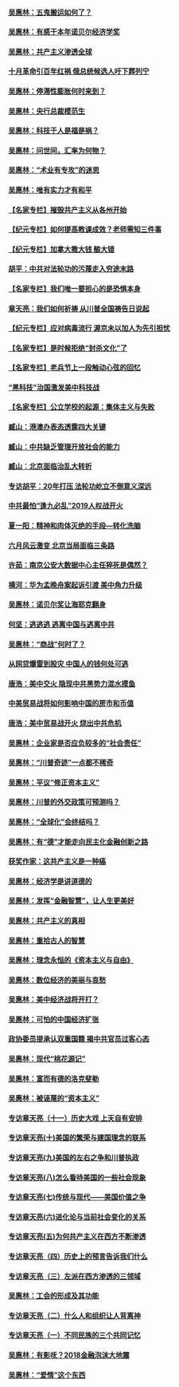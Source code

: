 #### [吴惠林：五鬼搬运如何了？](../pages/nsc423/n9925338.md?t=03130306)
#### [吴惠林：有感于本年诺贝尔经济学奖](../pages/nsc423/n9871883.md?t=03130306)
#### [吴惠林：共产主义渗透全球](../pages/nsc423/n9812748.md?t=03130306)
#### [十月革命引百年红祸 俄总统候选人吁下葬列宁](../pages/nsc423/n9810182.md?t=03130306)
#### [吴惠林：停滞性膨胀何时来到？](../pages/nsc423/n9764136.md?t=03130306)
#### [吴惠林：央行总裁模范生](../pages/nsc423/n9728134.md?t=03130306)
#### [吴惠林：科技于人是福是祸？](../pages/nsc423/n9672982.md?t=03130306)
#### [吴惠林：问世间，汇率为何物？](../pages/nsc423/n9621788.md?t=03130306)
#### [吴惠林：“术业有专攻”的迷思](../pages/nsc423/n9580363.md?t=03130306)
#### [吴惠林：唯有实力才有和平](../pages/nsc423/n9529599.md?t=03130306)
#### [【名家专栏】摧毁共产主义从各州开始](../pages/nsc423/n13076376.md?t=03130306)
#### [【纪元专栏】如何提高教课成效？老师需知三件事](../pages/nsc423/n12417848.md?t=03130306)
#### [【纪元专栏】加拿大撒大钱 酿大错](../pages/nsc423/n12406564.md?t=03130306)
#### [胡平：中共对法轮功的污蔑走入穷途末路](../pages/nsc423/n12266737.md?t=03130306)
#### [【名家专栏】我们唯一要担心的是恐惧本身](../pages/nsc423/n12073492.md?t=03130306)
#### [章天亮：我们如何祈祷 从川普全国祷告日说起](../pages/nsc423/n11944627.md?t=03130306)
#### [【纪元专栏】应对病毒流行 渥京未以加人为先引担忧](../pages/nsc423/n11875714.md?t=03130306)
#### [【名家专栏】是时候拒绝“封杀文化”了](../pages/nsc423/n11814093.md?t=03130306)
#### [【名家专栏】老兵节上一段触动心弦的回忆](../pages/nsc423/n11646016.md?t=03130306)
#### [“黑科技”治国激发美中科技战](../pages/nsc423/n11638056.md?t=03130306)
#### [【名家专栏】公立学校的起源：集体主义与失败](../pages/nsc423/n11601833.md?t=03130306)
#### [臧山：港澳办表态透露四大关键](../pages/nsc423/n11421628.md?t=03130306)
#### [臧山：中共缺乏管理开放社会的能力](../pages/nsc423/n11407457.md?t=03130306)
#### [臧山：北京面临治乱大转折](../pages/nsc423/n11406895.md?t=03130306)
#### [专访胡平：20年打压 法轮功屹立不倒意义深远](../pages/nsc423/n11398800.md?t=03130306)
#### [中共最怕“逢九必乱”2019人权战开火](../pages/nsc423/n11385248.md?t=03130306)
#### [夏一阳：精神和肉体灭绝的手段—转化洗脑](../pages/nsc423/n11368250.md?t=03130306)
#### [六月风云激变 北京当局面临三条路](../pages/nsc423/n11313668.md?t=03130306)
#### [许茹：南京公安大数据中心主任猝死是偶然？](../pages/nsc423/n11064744.md?t=03130306)
#### [横河：华为孟晚舟案起诉引渡 美中角力升级](../pages/nsc423/n11027230.md?t=03130306)
#### [吴惠林：诺贝尔奖让海耶克翻身](../pages/nsc423/n10890049.md?t=03130306)
#### [何坚：逃逃逃 逃离中国与逃离中共](../pages/nsc423/n10592891.md?t=03130306)
#### [吴惠林：“商战”何时了？](../pages/nsc423/n10573558.md?t=03130306)
#### [从网贷爆雷到股灾 中国人的钱何处可逃](../pages/nsc423/n10572800.md?t=03130306)
#### [唐浩：美中交火 隐现中共黑势力混水摸鱼](../pages/nsc423/n10544040.md?t=03130306)
#### [中美贸易战将如何影响中国的房市和币值](../pages/nsc423/n10543697.md?t=03130306)
#### [唐浩：美中贸易战开火 烧出中共危机](../pages/nsc423/n10540126.md?t=03130306)
#### [吴惠林：企业家是否应负较多的“社会责任”](../pages/nsc423/n10535022.md?t=03130306)
#### [吴惠林：“川普奇迹”一点都不稀奇](../pages/nsc423/n10512808.md?t=03130306)
#### [吴惠林：平议“修正资本主义”](../pages/nsc423/n10495724.md?t=03130306)
#### [吴惠林：川普的外交政策可预测吗？](../pages/nsc423/n10462387.md?t=03130306)
#### [吴惠林：“全球化”会终结吗？](../pages/nsc423/n10452838.md?t=03130306)
#### [吴惠林：有“德”才能走向民主化金融创新之路](../pages/nsc423/n10432292.md?t=03130306)
#### [获奖作家：这共产主义是一种癌](../pages/nsc423/n10431541.md?t=03130306)
#### [吴惠林：经济学是讲道德的](../pages/nsc423/n10398014.md?t=03130306)
#### [吴惠林：发挥“金融智慧”，让人生更美好](../pages/nsc423/n10375019.md?t=03130306)
#### [吴惠林：共产主义的真相](../pages/nsc423/n10351394.md?t=03130306)
#### [吴惠林：重拾古人的智慧](../pages/nsc423/n10337691.md?t=03130306)
#### [吴惠林：理念永恒的《资本主义与自由》](../pages/nsc423/n10316274.md?t=03130306)
#### [吴惠林：数位经济的美丽与哀愁](../pages/nsc423/n10292946.md?t=03130306)
#### [吴惠林：美中经济战将开打？](../pages/nsc423/n10258825.md?t=03130306)
#### [吴惠林：可怕的中国经济扩张](../pages/nsc423/n10219147.md?t=03130306)
#### [政协委员提承认双重国籍 揭中共官员过客心态](../pages/nsc423/n10208809.md?t=03130306)
#### [吴惠林：现代“桃花源记”](../pages/nsc423/n10185234.md?t=03130306)
#### [吴惠林：富而有德的洛克斐勒](../pages/nsc423/n10142264.md?t=03130306)
#### [吴惠林：被诬蔑的“资本主义”](../pages/nsc423/n10124816.md?t=03130306)
#### [专访章天亮（十一）历史大戏 上天自有安排](../pages/nsc423/n10094905.md?t=03130306)
#### [专访章天亮(十)美国的繁荣与建国理念的联系](../pages/nsc423/n10094899.md?t=03130306)
#### [专访章天亮(九)美国的左右之争和川普执政](../pages/nsc423/n10094889.md?t=03130306)
#### [专访章天亮(八)怎么看待美国的一些社会现象](../pages/nsc423/n10094857.md?t=03130306)
#### [专访章天亮(七)传统与现代——美国价值之争](../pages/nsc423/n10093140.md?t=03130306)
#### [专访章天亮(六)进化论与当前社会变化的关系](../pages/nsc423/n10092036.md?t=03130306)
#### [专访章天亮(五)为何共产主义在西方不断渗透](../pages/nsc423/n10083620.md?t=03130306)
#### [专访章天亮（四）历史上的预言告诉我们什么](../pages/nsc423/n10083606.md?t=03130306)
#### [专访章天亮（三）左派在西方渗透的三领域](../pages/nsc423/n10081115.md?t=03130306)
#### [吴惠林：工会的形成及其功能](../pages/nsc423/n10080633.md?t=03130306)
#### [专访章天亮（二）什么人和组织让人背离神](../pages/nsc423/n10076637.md?t=03130306)
#### [专访章天亮（一）不同民族的三个共同记忆](../pages/nsc423/n10074188.md?t=03130306)
#### [吴惠林：有影呒？2018金融泡沫大地震](../pages/nsc423/n10040534.md?t=03130306)
#### [吴惠林：“爱情”这个东西](../pages/nsc423/n10019423.md?t=03130306)
